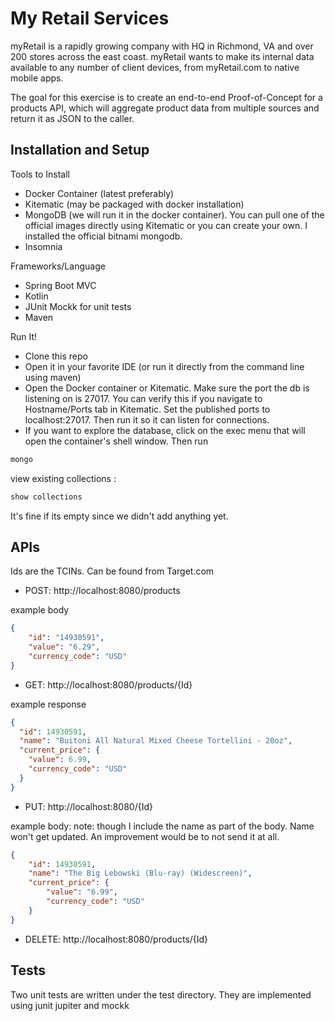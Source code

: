 # My Retail Services
myRetail is a rapidly growing company with HQ in Richmond, VA and over 200 stores across the east coast. myRetail wants to make its internal data available to any number of client devices, from myRetail.com to native mobile apps. 

The goal for this exercise is to create an end-to-end Proof-of-Concept for a products API, which will aggregate product data from multiple sources and return it as JSON to the caller.


## Installation and Setup

Tools to Install
* Docker Container (latest preferably)
* Kitematic (may be packaged with docker installation)
* MongoDB (we will run it in the docker container). You can pull one of the official images directly using Kitematic or you can create your own. I installed the official bitnami mongodb.
* Insomnia

Frameworks/Language
* Spring Boot MVC
* Kotlin
* JUnit Mockk for unit tests
* Maven

Run It!

* Clone this repo
* Open it in your favorite IDE (or run it directly from the command line using maven) 
* Open the Docker container or Kitematic. Make sure the port the db is listening on is 27017. You can verify this if you navigate to Hostname/Ports tab in Kitematic. Set the published ports to localhost:27017. Then run it so it can listen for connections.
* If you want to explore the database, click on the exec menu that will open the container's shell window. Then run


```bash
mongo
```
view existing collections :
```bash
show collections
```

It's fine if its empty since we didn't add anything yet.

## APIs

Ids are the TCINs. Can be found from Target.com

* POST: http://localhost:8080/products

example body
```JSON
{
	"id": "14930591",
	"value": "6.29",
	"currency_code": "USD"
}
```
* GET: http://localhost:8080/products/{Id}

example response

```JSON
{
  "id": 14930591,
  "name": "Buitoni All Natural Mixed Cheese Tortellini - 20oz",
  "current_price": {
    "value": 6.99,
    "currency_code": "USD"
  }
}
```

* PUT: http://localhost:8080/{Id}

example body: note: though I include the name as part of the body. Name won't get updated. An improvement would be to not send it at all.
```JSON
{
	"id": 14930591,
	"name": "The Big Lebowski (Blu-ray) (Widescreen)",
	"current_price": {
		"value": "6.99",
		"currency_code": "USD"
	}
}
```

* DELETE: http://localhost:8080/products/{Id}




## Tests
Two unit tests are written under the test directory. They are implemented using junit jupiter and mockk 
